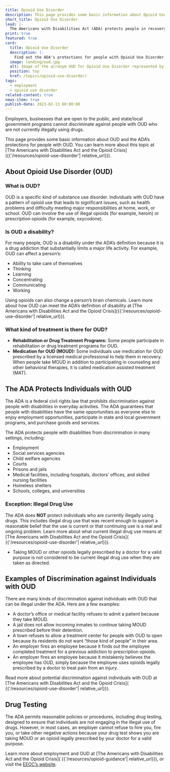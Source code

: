 ```yaml
---
title: Opioid Use Disorder
description: This page provides some basic information about Opioid Use Disorder (OUD) and the ADA’s protections for people with OUD.
short_title: Opioid Use Disorder
lead: |-
  The Americans with Disabilities Act (ADA) protects people in recovery from opioid use disorder (OUD) who are not engaging in illegal drug use, including those who are taking medication prescribed by their doctor to treat their OUD.
print: true
featured: true
card:
  title: Opioid Use Disorder
  description: |-
    Find out the ADA's protections for people with Opioid Use Disorder.
  image: landing/oud.jpg
  alt: Image of the acronym OUD for Opioid Use Disorder represented by wooden letter tiles
  position: top
  href: /topics/opioid-use-disorder/
tags:
  - employment
  - opioid use disorder
related-content: true
news-item: true
publish-date: 2023-02-13 00:00:00
---
```

Employers, businesses that are open to the public, and state/local
government programs cannot discriminate against people with OUD
who are not currently illegally using drugs.

This page provides some basic information about OUD and the ADA’s
protections for people with OUD. You can learn more about this topic
at [The Americans with Disabilities Act and the Opioid Crisis]({{'/resources/opioid-use-disorder'| relative_url}}).

## About Opioid Use Disorder (OUD)

### What is OUD?

OUD is a specific kind of substance use disorder. Individuals with OUD have a pattern of opioid
use that leads to significant issues, such as health problems and difficulty meeting major responsibilities at home, work, or school. OUD can involve the use of illegal opioids (for example, heroin) or prescription opioids (for example, oxycodone).

### Is OUD a disability?

For many people, OUD is a disability under the ADA’s definition because it is a drug addiction
that substantially limits a major life activity. For example, OUD can affect a person’s:
- Ability to take care of themselves
- Thinking
- Learning
- Concentrating
- Communicating
- Working

Using opioids can also change a person’s brain chemicals. Learn more about how OUD can
meet the ADA’s definition of disability at [The Americans with Disabilities Act and the Opioid Crisis]({{'/resources/opioid-use-disorder'| relative_url}}).

### What kind of treatment is there for OUD?
- **Rehabilitation or Drug Treatment Programs:** Some people participate in rehabilitation
or drug treatment programs for OUD.
- **Medication for OUD (MOUD):** Some individuals use medication for OUD prescribed by a
licensed medical professional to help them in recovery. When people take MOUD in
addition to participating in counseling and other behavioral therapies, it is called
medication assisted treatment (MAT).

## The ADA Protects Individuals with OUD

The ADA is a federal civil rights law that prohibits discrimination against people with disabilities
in everyday activities. The ADA guarantees that people with disabilities have the same
opportunities as everyone else to enjoy employment opportunities, participate in state and
local government programs, and purchase goods and services.

The ADA protects people with disabilities from discrimination in many settings, including:
- Employment
- Social services agencies
- Child welfare agencies
- Courts
- Prisons and jails
- Medical facilities, including hospitals, doctors’ offices, and skilled nursing facilities
- Homeless shelters
- Schools, colleges, and universities

### Exception: Illegal Drug Use

The ADA does **NOT** protect individuals who are currently illegally using drugs. This includes
illegal drug use that was recent enough to support a reasonable belief that the use is current or
that continuing use is a real and ongoing problem. Learn more about what current illegal drug
use means at [The Americans with Disabilities Act and the Opioid Crisis]( {{'/resources/opioid-use-disorder'| relative_url}}).
- Taking MOUD or other opioids legally prescribed by a doctor for a valid purpose is not
considered to be current illegal drug use when they are taken as directed.

## Examples of Discrimination against Individuals with OUD

There are many kinds of discrimination against individuals with OUD that can be illegal under
the ADA. Here are a few examples:
- A doctor’s office or medical facility refuses to admit a patient because they take MOUD.
- A jail does not allow incoming inmates to continue taking MOUD prescribed before their
detention.
- A town refuses to allow a treatment center for people with OUD to open because its
residents do not want “those kind of people” in their area.
- An employer fires an employee because it finds out the employee completed treatment
for a previous addiction to prescription opioids.
- An employer fires an employee because it mistakenly believes the employee has OUD,
simply because the employee uses opioids legally prescribed by a doctor to treat pain
from an injury.

Read more about potential discrimination against individuals with OUD at [The Americans with Disabilities Act and the Opioid Crisis]( {{'/resources/opioid-use-disorder'| relative_url}}).

## Drug Testing

The ADA permits reasonable policies or procedures, including drug testing, designed to ensure
that individuals are not engaging in the illegal use of drugs. However, in most cases, an
employer cannot refuse to hire you, fire you, or take other negative actions because your drug
test shows you are taking MOUD or an opioid legally prescribed by your doctor for a valid
purpose.

Learn more about employment and OUD at [The Americans with Disabilities Act and the Opioid Crisis]( {{'/resources/opioid-guidance'| relative_url}}), or visit the [EEOC’s website](https://www.eeoc.gov).
